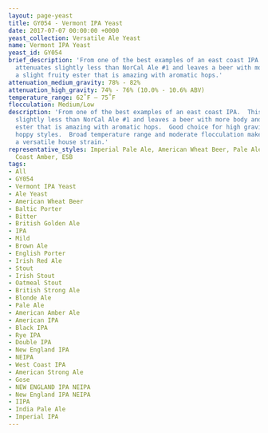 ```yaml
---
layout: page-yeast
title: GY054 - Vermont IPA Yeast
date: 2017-07-07 00:00:00 +0000
yeast_collection: Versatile Ale Yeast
name: Vermont IPA Yeast
yeast_id: GY054
brief_description: 'From one of the best examples of an east coast IPA.  This yeast
  attenuates slightly less than NorCal Ale #1 and leaves a beer with more body and
  a slight fruity ester that is amazing with aromatic hops.'
attenuation_medium_gravity: 78% - 82%
attenuation_high_gravity: 74% - 76% (10.0% - 10.6% ABV)
temperature_range: 62˚F – 75˚F
flocculation: Medium/Low
description: 'From one of the best examples of an east coast IPA.  This yeast attenuates
  slightly less than NorCal Ale #1 and leaves a beer with more body and a slight fruity
  ester that is amazing with aromatic hops.  Good choice for high gravity beers and
  hoppy styles.  Broad temperature range and moderate flocculation make this yeast
  a versatile house strain.'
representative_styles: Imperial Pale Ale, American Wheat Beer, Pale Ale, Bitter, West
  Coast Amber, ESB
tags:
- All
- GY054
- Vermont IPA Yeast
- Ale Yeast
- American Wheat Beer
- Baltic Porter
- Bitter
- British Golden Ale
- IPA
- Mild
- Brown Ale
- English Porter
- Irish Red Ale
- Stout
- Irish Stout
- Oatmeal Stout
- British Strong Ale
- Blonde Ale
- Pale Ale
- American Amber Ale
- American IPA
- Black IPA
- Rye IPA
- Double IPA
- New England IPA
- NEIPA
- West Coast IPA
- American Strong Ale
- Gose
- NEW ENGLAND IPA NEIPA
- New England IPA NEIPA
- IIPA
- India Pale Ale
- Imperial IPA
---
```

